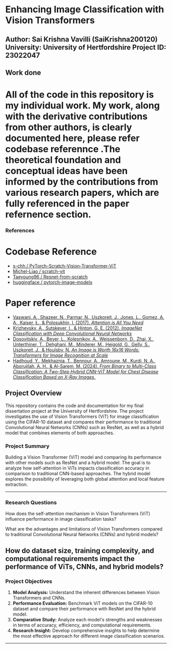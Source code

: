 # Enhancing Image Classification with Vision Transformers

**Author:** Sai Krishna Vavilli (SaiKrishna200120)
**University:** University of Hertfordshire 
**Project ID:** 23022047
---
## Work done

# All of the code in this repository is my individual work. My work, along with the derivative contributions from other authors, is clearly documented here, please refer codebase referennce .The theoretical foundation and conceptual ideas have been informed by the contributions from various research papers, which are fully referenced in the paper refernence section.

### **References**

# Codebase Reference
- [s-chh / PyTorch-Scratch-Vision-Transformer-ViT](https://github.com/s-chh/PyTorch-Scratch-Vision-Transformer-ViT)
- [Michel-Liao / scratch-vit](https://github.com/Michel-Liao/scratch-vit)
- [Taeyoung96 / Resnet-from-scratch](https://github.com/Taeyoung96/Resnet-from-scratch)
- [huggingface / pytorch-image-models](https://github.com/huggingface/pytorch-image-models)



# Paper reference
- [Vaswani, A., Shazeer, N., Parmar, N., Uszkoreit, J., Jones, L., Gomez, A. A., Kaiser, Ł., & Polosukhin, I. (2017). *Attention is All You Need*](https://arxiv.org/abs/1706.03762)
- [Krizhevsky, A., Sutskever, I., & Hinton, G. E. (2012). *ImageNet Classification with Deep Convolutional Neural Networks*](https://www.cs.toronto.edu/~fritz/absps/imagenet.pdf)
- [Dosovitskiy, A., Beyer, L., Kolesnikov, A., Weissenborn, D., Zhai, X., Unterthiner, T., Dehghani, M., Minderer, M., Heigold, G., Gelly, S., Uszkoreit, J., & Houlsby, N. *An Image is Worth 16x16 Words: Transformers for Image Recognition at Scale*](https://arxiv.org/abs/2010.11929)
- [Hadhoud, Y., Mekhaznia, T., Bennour, A., Amroune, M., Kurdi, N. A., Aborujilah, A. H., & Al-Sarem, M. (2024). *From Binary to Multi-Class Classification: A Two-Step Hybrid CNN-ViT Model for Chest Disease Classification Based on X-Ray Images*.](https://www.ncbi.nlm.nih.gov/pmc/articles/PMC11639898/)

## Project Overview

This repository contains the code and documentation for my final dissertation project at the University of Hertfordshire. The project investigates the use of Vision Transformers (ViT) for image classification using the CIFAR-10 dataset and compares their performance to traditional Convolutional Neural Networks (CNNs) such as ResNet, as well as a hybrid model that combines elements of both approaches.

### Project Summary

Building a Vision Transformer (ViT) model and comparing its performance with other models such as ResNet and a hybrid model. The goal is to analyze how self-attention in ViTs impacts classification accuracy in comparison to traditional CNN-based approaches. The hybrid model explores the possibility of leveraging both global attention and local feature extraction.

---

### Research Questions

How does the self-attention mechanism in Vision Transformers (ViT) influence performance in image classification tasks?

What are the advantages and limitations of Vision Transformers compared to traditional Convolutional Neural Networks (CNNs) and hybrid models?

How do dataset size, training complexity, and computational requirements impact the performance of ViTs, CNNs, and hybrid models?
---

### Project Objectives

1. **Model Analysis:** Understand the inherent differences between Vision Transformers and CNNs.
2. **Performance Evaluation:** Benchmark ViT models on the CIFAR-10 dataset and compare their performance with ResNet and the hybrid model.
3. **Comparative Study:** Analyze each model's strengths and weaknesses in terms of accuracy, efficiency, and computational requirements.
4. **Research Insight:** Develop comprehensive insights to help determine the most effective approach for different image classification scenarios.

---



